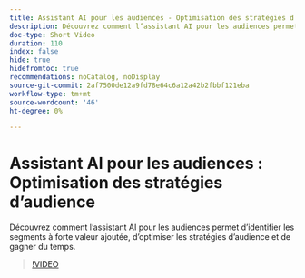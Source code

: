 ```yaml
---
title: Assistant AI pour les audiences - Optimisation des stratégies d’audience
description: Découvrez comment l’assistant AI pour les audiences permet d’identifier les segments à forte valeur ajoutée, d’optimiser les stratégies d’audience et de gagner du temps.
doc-type: Short Video
duration: 110
index: false
hide: true
hidefromtoc: true
recommendations: noCatalog, noDisplay
source-git-commit: 2af7500de12a9fd78e64c6a12a42b2fbbf121eba
workflow-type: tm+mt
source-wordcount: '46'
ht-degree: 0%

---
```



# Assistant AI pour les audiences : Optimisation des stratégies d’audience

Découvrez comment l’assistant AI pour les audiences permet d’identifier les segments à forte valeur ajoutée, d’optimiser les stratégies d’audience et de gagner du temps.

<!-- 62_S508_3442517_109_ai-assistant-for-audiences-optimizing-audience-strategies -->
>[!VIDEO](https://video.tv.adobe.com/v/3458285/?learn=on&enablevpops=true)

